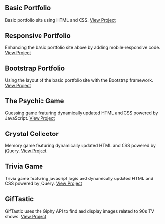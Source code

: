 ## Basic Portfolio
Basic portfolio site using HTML and CSS.
[View Project](http://kristin-i.com/Homework/Basic-Portfolio/)


## Responsive Portfolio
Enhancing the basic portfolio site above by adding mobile-responsive code.
[View Project](http://kristin-i.com/Homework/Responsive-Portfolio/)


## Bootstrap Portfolio
Using the layout of the basic portfolio site with the Bootstrap framework.
[View Project](http://kristin-i.com/Homework/Bootstrap-Portfolio/)


## The Psychic Game
Guessing game featuring dynamically updated HTML and CSS powered by JavaScript.
[View Project](http://kristin-i.com/Homework/Psychic-Game/)


## Crystal Collector
Memory game featuring dynamically updated HTML and CSS powered by jQuery.
[View Project](http://kristin-i.com/Homework/Crystal-Collector/)


## Trivia Game
Trivia game featuring javacript logic and dynamically updated HTML and CSS powered by jQuery.
[View Project](http://kristin-i.com/Homework/TriviaGame/)


## GifTastic
GifTastic uses the Giphy API to find and display images related to 90s TV shows.
[View Project](http://kristin-i.com/Homework/GifTastic/)